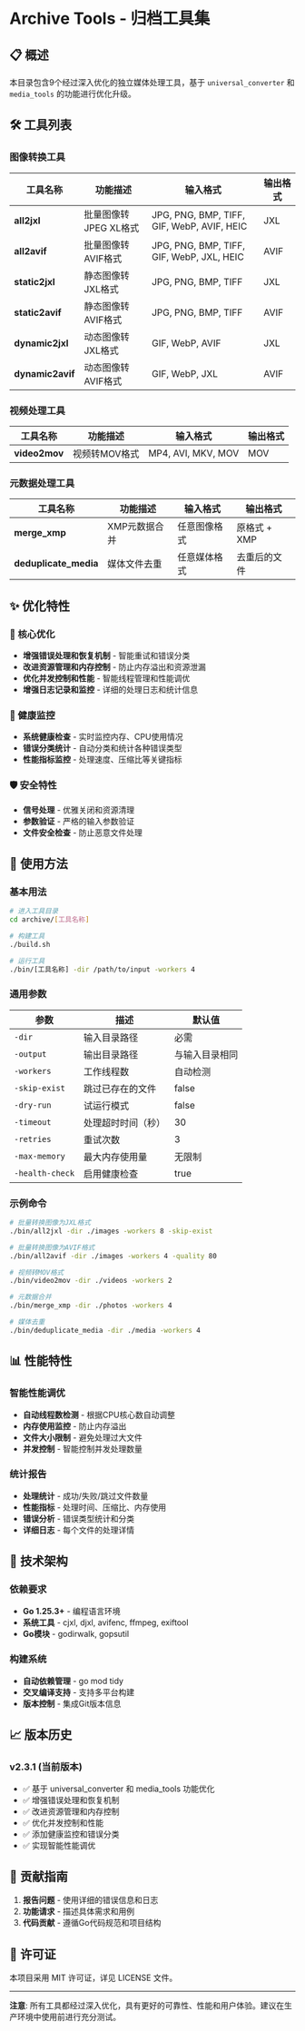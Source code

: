 # Archive Tools - 归档工具集

## 📋 概述

本目录包含9个经过深入优化的独立媒体处理工具，基于 `universal_converter` 和 `media_tools` 的功能进行优化升级。

## 🛠️ 工具列表

### 图像转换工具

| 工具名称 | 功能描述 | 输入格式 | 输出格式 |
|---------|---------|---------|---------|
| **all2jxl** | 批量图像转JPEG XL格式 | JPG, PNG, BMP, TIFF, GIF, WebP, AVIF, HEIC | JXL |
| **all2avif** | 批量图像转AVIF格式 | JPG, PNG, BMP, TIFF, GIF, WebP, JXL, HEIC | AVIF |
| **static2jxl** | 静态图像转JXL格式 | JPG, PNG, BMP, TIFF | JXL |
| **static2avif** | 静态图像转AVIF格式 | JPG, PNG, BMP, TIFF | AVIF |
| **dynamic2jxl** | 动态图像转JXL格式 | GIF, WebP, AVIF | JXL |
| **dynamic2avif** | 动态图像转AVIF格式 | GIF, WebP, JXL | AVIF |

### 视频处理工具

| 工具名称 | 功能描述 | 输入格式 | 输出格式 |
|---------|---------|---------|---------|
| **video2mov** | 视频转MOV格式 | MP4, AVI, MKV, MOV | MOV |

### 元数据处理工具

| 工具名称 | 功能描述 | 输入格式 | 输出格式 |
|---------|---------|---------|---------|
| **merge_xmp** | XMP元数据合并 | 任意图像格式 | 原格式 + XMP |
| **deduplicate_media** | 媒体文件去重 | 任意媒体格式 | 去重后的文件 |

## ✨ 优化特性

### 🔧 核心优化
- **增强错误处理和恢复机制** - 智能重试和错误分类
- **改进资源管理和内存控制** - 防止内存溢出和资源泄漏
- **优化并发控制和性能** - 智能线程管理和性能调优
- **增强日志记录和监控** - 详细的处理日志和统计信息

### 🏥 健康监控
- **系统健康检查** - 实时监控内存、CPU使用情况
- **错误分类统计** - 自动分类和统计各种错误类型
- **性能指标监控** - 处理速度、压缩比等关键指标

### 🛡️ 安全特性
- **信号处理** - 优雅关闭和资源清理
- **参数验证** - 严格的输入参数验证
- **文件安全检查** - 防止恶意文件处理

## 🚀 使用方法

### 基本用法

```bash
# 进入工具目录
cd archive/[工具名称]

# 构建工具
./build.sh

# 运行工具
./bin/[工具名称] -dir /path/to/input -workers 4
```

### 通用参数

| 参数 | 描述 | 默认值 |
|------|------|--------|
| `-dir` | 输入目录路径 | 必需 |
| `-output` | 输出目录路径 | 与输入目录相同 |
| `-workers` | 工作线程数 | 自动检测 |
| `-skip-exist` | 跳过已存在的文件 | false |
| `-dry-run` | 试运行模式 | false |
| `-timeout` | 处理超时时间（秒） | 30 |
| `-retries` | 重试次数 | 3 |
| `-max-memory` | 最大内存使用量 | 无限制 |
| `-health-check` | 启用健康检查 | true |

### 示例命令

```bash
# 批量转换图像为JXL格式
./bin/all2jxl -dir ./images -workers 8 -skip-exist

# 批量转换图像为AVIF格式
./bin/all2avif -dir ./images -workers 4 -quality 80

# 视频转MOV格式
./bin/video2mov -dir ./videos -workers 2

# 元数据合并
./bin/merge_xmp -dir ./photos -workers 4

# 媒体去重
./bin/deduplicate_media -dir ./media -workers 4
```

## 📊 性能特性

### 智能性能调优
- **自动线程数检测** - 根据CPU核心数自动调整
- **内存使用监控** - 防止内存溢出
- **文件大小限制** - 避免处理过大文件
- **并发控制** - 智能控制并发处理数量

### 统计报告
- **处理统计** - 成功/失败/跳过文件数量
- **性能指标** - 处理时间、压缩比、内存使用
- **错误分析** - 错误类型统计和分类
- **详细日志** - 每个文件的处理详情

## 🔧 技术架构

### 依赖要求
- **Go 1.25.3+** - 编程语言环境
- **系统工具** - cjxl, djxl, avifenc, ffmpeg, exiftool
- **Go模块** - godirwalk, gopsutil

### 构建系统
- **自动依赖管理** - go mod tidy
- **交叉编译支持** - 支持多平台构建
- **版本控制** - 集成Git版本信息

## 📈 版本历史

### v2.3.1 (当前版本)
- ✅ 基于 universal_converter 和 media_tools 功能优化
- ✅ 增强错误处理和恢复机制
- ✅ 改进资源管理和内存控制
- ✅ 优化并发控制和性能
- ✅ 添加健康监控和错误分类
- ✅ 实现智能性能调优

## 🤝 贡献指南

1. **报告问题** - 使用详细的错误信息和日志
2. **功能请求** - 描述具体需求和用例
3. **代码贡献** - 遵循Go代码规范和项目结构

## 📄 许可证

本项目采用 MIT 许可证，详见 LICENSE 文件。

---

**注意**: 所有工具都经过深入优化，具有更好的可靠性、性能和用户体验。建议在生产环境中使用前进行充分测试。
